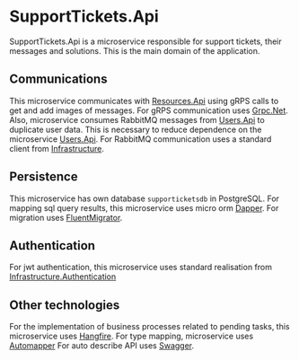 # SupportTickets.Api

SupportTickets.Api is a microservice responsible for support tickets, their messages and solutions. This is the main
domain of the application.

## Communications

This microservice communicates with [Resources.Api](../Resources.Api/README.md) using gRPS calls to get and add images
of messages. For gRPS communication uses [Grpc.Net](https://github.com/grpc/grpc-dotnet).
Also, microservice consumes RabbitMQ messages from [Users.Api](../Users.Api/README.md) to duplicate
user data. This is necessary to reduce dependence on the
microservice [Users.Api](../Users.Api/README.md).
For RabbitMQ communication uses a standard client from [Infrastructure](../Infrastructure/README.md).

## Persistence

This microservice has own database `supporticketsdb` in PostgreSQL.
For mapping sql query results, this microservice uses micro orm [Dapper](https://github.com/DapperLib/Dapper).
For migration uses [FluentMigrator](https://github.com/fluentmigrator/fluentmigrator).

## Authentication

For jwt authentication, this microservice uses standard realisation
from [Infrastructure.Authentication](../Infrastructure.Authentication/README.md)

## Other technologies

For the implementation of business processes related to pending tasks, this microservice
uses [Hangfire](https://github.com/HangfireIO/Hangfire).
For type mapping, microservice uses [Automapper](https://github.com/AutoMapper/AutoMapper)
For auto describe API uses [Swagger](https://github.com/domaindrivendev/Swashbuckle.AspNetCore).